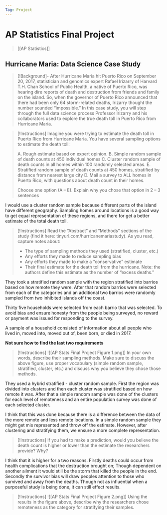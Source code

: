 ```yaml
---
Tag: Project
---
```

# AP Statistics Final Project
>[[AP Statistics]]
## Hurricane Maria: Data Science Case Study
> [!Background]-
> After Hurricane Maria hit Puerto Rico on September 20, 2017, statistician and genomics expert Rafael Irizarry of Harvard T.H. Chan School of Public Health, a native of Puerto Rico, was hearing dire reports of death and destruction from friends and family on the island. So, when the governor of Puerto Rico announced that there had been only 64 storm-related deaths, Irizarry thought the number sounded “impossible.” In this case study, you will step through the full data science process Professor Irizarry and his collaborators used to explore the true death toll in Puerto Rico from Hurricane Maria.

>[!Instructions]
>Imagine you were trying to estimate the death toll in Puerto Rico from Hurricane Maria. You have several sampling options to estimate the death toll:
>
>A.  Rough estimate based on expert opinion.
>B.  Simple random sample of death counts at 450 individual homes
>C. Cluster random sample of death counts in all homes within 100 randomly selected areas.
>E. Stratified random sample of death counts at 450 homes, stratified by distance from nearest large city
>D. Mail a survey to ALL homes in Puerto Rico, with questions about death count in their homes.
>
>Choose one option (A – E). Explain why you chose that option in 2 – 3 sentences

I would use a cluster random sample because different parts of the island have different geography. Sampling homes around locations is a good way to get equal representation of these regions, and there for get a better estimate of the total death toll.

>[!Instructions]
>Read the “Abstract” and “Methods” sections of the study (find it here: tinyurl.com/hurricanemariastudy). As you read, capture notes about:
>- The type of sampling methods they used (stratified, cluster, etc.)
>- Any efforts they made to reduce sampling bias
>- Any efforts they made to make a “conservative” estimate
>- Their final estimate for the death toll from the hurricane. Note: the authors define this estimate as the number of “excess deaths.”

They took a stratified random sample with the region stratified into barrios based on how remote they were. After that random barrios were selected from each of the categories and an additional two barrios were randomly sampled from two inhibited islands off the coast. 

Thirty five households were selected from each barrio that was selected. To avoid bias and ensure honesty from the people being surveyed, no reward or payment was issued for responding to the survey.  

A sample of a household consisted of information about all people who lived in, moved into, moved out of, been born, or died in 2017.

**Not sure how to find the last two requirements**

> [!Instructions]
> ![[AP Stats Final Project Figure 1.png]]
> In your own words, describe their sampling methods. Make sure to discuss the above figure, use proper vocabulary (simple random sample, stratified, cluster, etc.) and discuss why you believe they chose those methods.

They used a hybrid stratified - cluster random sample. First the region was divided into clusters and then each cluster was stratified based on how remote it was. After that a simple random sample was done of the clusters for each level of remoteness and an entire population survey was done of each selected cluster.

I think that this was done because there is a difference between the data of the more remote and less remote locations. In a simple random sample they might get mis represented and throw off the estimate. However, after clustering and stratifying them, we ensure a more complete representation.

> [!Instructions]
> If you had to make a prediction, would you believe the death count is higher or lower than the estimate the researchers provide? Why?

I think that it is higher for a two reasons. Firstly deaths could occur from health complications that the destruction brought on; Though dependent on another ailment it would still be the storm that killed the people in the end. Secondly the survivor bias will draw peoples attention to those who survived and away from the deaths. Though not as influential when a purposeful study is being done, it can still effect results.

> [!Instructions]
> ![[AP Stats Final Project Figure 2.png]]
> Using the results in the figure above, describe why the researchers chose remoteness as the category for stratifying their samples.